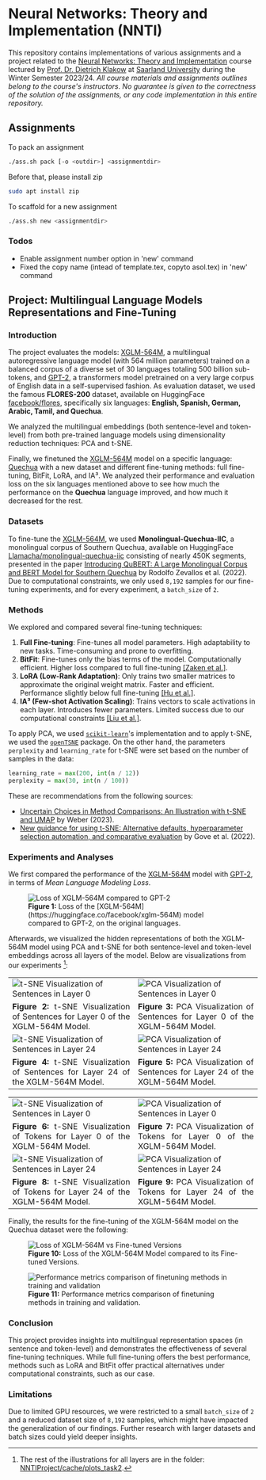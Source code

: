 # Neural Networks: Theory and Implementation (NNTI)

This repository contains implementations of various assignments and a project related to the [Neural Networks: Theory and Implementation](https://www.lsv.uni-saarland.de/neural-networks-theory-and-implementation-nnti-winter-2023-2024/) course lectured by [Prof. Dr. Dietrich Klakow](https://www.lsv.uni-saarland.de/people/dietrich-klakow/) at [Saarland University](https://www.uni-saarland.de/) during the Winter Semester 2023/24. *All course materials and assignments outlines belong to the course's instructors*. *No guarantee is given to the correctness of the solution of the assignments, or any code implementation in this entire repository.*

## Assignments
To pack an assignment
```sh
./ass.sh pack [-o <outdir>] <assignmentdir>
```

Before that, please install zip
```sh
sudo apt install zip
```

To scaffold for a new assignment
```sh
./ass.sh new <assignmentdir>
```

### Todos
- Enable assignment number option in 'new' command
- Fixed the copy name (intead of template.tex, copyto a<n>sol.tex) in 'new' command

## Project: Multilingual Language Models Representations and Fine-Tuning
### Introduction
The project evaluates the models: [XGLM-564M](https://huggingface.co/facebook/xglm-564M), a multilingual autoregressive language model (with 564 million parameters) trained on a balanced corpus of a diverse set of 30 languages totaling 500 billion sub-tokens, and [GPT-2](https://huggingface.co/openai-community/gpt2), a transformers model pretrained on a very large corpus of English data in a self-supervised fashion. As evaluation dataset, we used the famous **FLORES-200** dataset, available on HuggingFace [facebook/flores](https://huggingface.co/datasets/facebook/flores), specifically six languages: **English, Spanish, German, Arabic, Tamil, and Quechua**. 

We analyzed the multilingual embeddings (both sentence-level and token-level) from both pre-trained language models using dimensionality reduction techniques: PCA and t-SNE. 

Finally, we finetuned the [XGLM-564M](https://huggingface.co/facebook/xglm-564M) model on a specific language: [Quechua](https://en.wikipedia.org/wiki/Quechuan_languages) with a new dataset and different fine-tuning methods: full fine-tuning, BitFit, LoRA, and IA³. We analyzed their performance and evaluation loss on the six languages mentioned above to see how much the performance on the **Quechua** language improved, and how much it decreased for the rest.


### Datasets
To fine-tune the [XGLM-564M](https://huggingface.co/facebook/xglm-564M), we used **Monolingual-Quechua-IIC**, a monolingual corpus of Southern Quechua, available on HuggingFace [Llamacha/monolingual-quechua-iic](https://huggingface.co/datasets/Llamacha/monolingual-quechua-iic) consisting of nearly 450K segments, presented in the paper [Introducing QuBERT: A Large Monolingual Corpus and BERT Model for
Southern Quechua](https://aclanthology.org/2022.deeplo-1.1.pdf) by Rodolfo Zevallos et al. (2022). Due to computational constraints, we only used `8,192` samples for our fine-tuning experiments, and for every experiment, a `batch_size` of `2`.

### Methods
We explored and compared several fine-tuning techniques:

1. **Full Fine-tuning**: Fine-tunes all model parameters. High adaptability to new tasks. Time-consuming and prone to overfitting.
2. **BitFit**: Fine-tunes only the bias terms of the model. Computationally efficient. Higher loss compared to full fine-tuning [[Zaken et al.]](https://arxiv.org/abs/2106.10199).
3. **LoRA (Low-Rank Adaptation)**: Only trains two smaller matrices to approximate the original weight matrix. Faster and efficient. Performance slightly below full fine-tuning [[Hu et al.]](https://arxiv.org/abs/2106.09685).
4. **IA³ (Few-shot Activation Scaling)**: Trains vectors to scale activations in each layer. Introduces fewer parameters. Limited success due to our computational constraints [[Liu et al.]](https://arxiv.org/abs/2205.05638).

To apply PCA, we used [`scikit-learn`](https://scikit-learn.org/dev/modules/generated/sklearn.decomposition.PCA.html)'s implementation and to apply t-SNE, we used the [`openTSNE`](https://opentsne.readthedocs.io/en/stable/) package. On the other hand, the parameters `perplexity` and `learning_rate` for t-SNE were set based on the number of samples in the data: 
```python
learning_rate = max(200, int(n / 12))
perplexity = max(30, int(n / 100))
```
These are recommendations from the following sources: 
* [Uncertain Choices in Method Comparisons: An Illustration with t-SNE and UMAP](https://epub.ub.uni-muenchen.de/107259/1/BA_Weber_Philipp.pdf) by Weber (2023).
* [New guidance for using t-SNE: Alternative defaults, hyperparameter selection automation, and comparative evaluation](https://www.sciencedirect.com/science/article/pii/S2468502X22000201) by Gove et al. (2022).

### Experiments and Analyses
We first compared the performance of the [XGLM-564M](https://huggingface.co/facebook/xglm-564M) model with [GPT-2](https://huggingface.co/openai-community/gpt2), in terms of *Mean Language Modeling Loss*.

<figure id="xglm-vs-gpt2">
  <img src="NNTIProject/cache/plots_task1/xglm_vs_gpt2_mean_losses.jpg" alt="Loss of XGLM-564M compared to GPT-2"/>
  <figcaption><strong>Figure 1:</strong> Loss of the [XGLM-564M](https://huggingface.co/facebook/xglm-564M) model compared to GPT-2, on the original languages.</figcaption>
</figure>

Afterwards, we visualized the hidden representations of both the XGLM-564M model using PCA and t-SNE for both sentence-level and token-level embeddings across all layers of the model. Below are visualizations from our experiments [^1]:

<table>
<tr>
  <td><img src="NNTIProject/cache/plots_task2/png/sentence_xglm-564M_layer_0_t-SNE.png" alt="t-SNE Visualization of Sentences in Layer 0"></td>
  <td><img src="NNTIProject/cache/plots_task2/png/sentence_xglm-564M_layer_0_PCA.png" alt="PCA Visualization of Sentences in Layer 0"></td>
</tr>
<tr>
  <td align="justify"><strong>Figure 2:</strong> t-SNE Visualization of Sentences for Layer 0 of the XGLM-564M Model.</td>
  <td align="justify"><strong>Figure 3:</strong> PCA Visualization of Sentences for Layer 0 of the XGLM-564M Model.</td>
</tr>
<tr>
  <td><img src="NNTIProject/cache/plots_task2/png/sentence_xglm-564M_layer_24_t-SNE.png" alt="t-SNE Visualization of Sentences in Layer 24"></td>
  <td><img src="NNTIProject/cache/plots_task2/png/sentence_xglm-564M_layer_24_PCA.png" alt="PCA Visualization of Sentences in Layer 24"></td>
</tr>
<tr>
  <td align="justify"><strong>Figure 4:</strong> t-SNE Visualization of Sentences for Layer 24 of the XGLM-564M Model.</td>
  <td align="justify"><strong>Figure 5:</strong> PCA Visualization of Sentences for Layer 24 of the XGLM-564M Model.</td>
</tr>
</table>

<table>
<tr>
  <td><img src="NNTIProject/cache/plots_task2/png/token_xglm-564M_layer_0_t-SNE.png" alt="t-SNE Visualization of Sentences in Layer 0"></td>
  <td><img src="NNTIProject/cache/plots_task2/png/token_xglm-564M_layer_0_PCA.png" alt="PCA Visualization of Sentences in Layer 0"></td>
</tr>
<tr>
  <td align="justify"><strong>Figure 6:</strong> t-SNE Visualization of Tokens for Layer 0 of the XGLM-564M Model.</td>
  <td align="justify"><strong>Figure 7:</strong> PCA Visualization of Tokens for Layer 0 of the XGLM-564M Model.</td>
</tr>
<tr>
  <td><img src="NNTIProject/cache/plots_task2/png/token_xglm-564M_layer_24_t-SNE.png" alt="t-SNE Visualization of Sentences in Layer 24"></td>
  <td><img src="NNTIProject/cache/plots_task2/png/token_xglm-564M_layer_24_PCA.png" alt="PCA Visualization of Sentences in Layer 24"></td>
</tr>
<tr>
  <td align="justify"><strong>Figure 8:</strong> t-SNE Visualization of Tokens for Layer 24 of the XGLM-564M Model.</td>
  <td align="justify"><strong>Figure 9:</strong> PCA Visualization of Tokens for Layer 24 of the XGLM-564M Model.</td>
</tr>
</table>

Finally, the results for the fine-tuning of the XGLM-564M model on the Quechua dataset were the following:

<figure id="xglm-vs-finetuned">
  <img src="NNTIProject/cache/plots_task1/xglm_vs_all_finetuning_methods.jpg" alt="Loss of XGLM-564M vs Fine-tuned Versions"/>
  <figcaption><strong>Figure 10:</strong> Loss of the XGLM-564M Model compared to its Fine-tuned Versions.</figcaption>
</figure>

<figure id="xglm-vs-finetuned">
  <img src="NNTIProject/cache/plots_task3/train_eval_metrics_finetuning.jpg" alt="Performance metrics comparison of finetuning methods in training and validation"/>
  <figcaption><strong>Figure 11:</strong> Performance metrics comparison of finetuning methods in training and validation.
</figure>

### Conclusion
This project provides insights into multilingual representation spaces (in sentence and token-level) and demonstrates the effectiveness of several fine-tuning techniques. While full fine-tuning offers the best performance, methods such as LoRA and BitFit offer practical alternatives under computational constraints, such as our case.

### Limitations
Due to limited GPU resources, we were restricted to a small `batch_size` of `2` and a reduced dataset size of `8,192` samples, which might have impacted the generalization of our findings. Further research with larger datasets and batch sizes could yield deeper insights.

[^1]: The rest of the illustrations for all layers are in the folder: [NNTIProject/cache/plots_task2](NNTIProject/cache/plots_task2).</sub>
